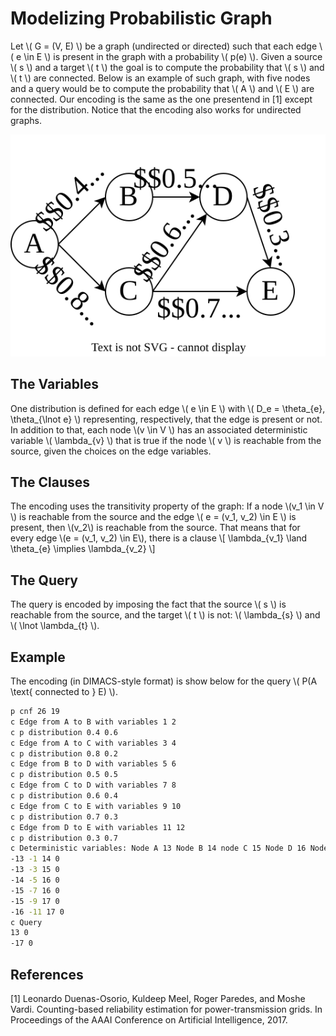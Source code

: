 # Modelizing Probabilistic Graph

Let \\( G = (V, E) \\) be a graph (undirected or directed) such that each edge \\( e \in E \\) is present in the graph with a probability \\( p(e) \\).
Given a source \\( s \\) and a target \\( t \\) the goal is to compute the probability that \\( s \\) and \\( t \\) are connected.
Below is an example of such graph, with five nodes and a query would be to compute the probability that \\( A \\) and \\( E \\) are connected.
Our encoding is the same as the one presentend in [1] except for the distribution. Notice that the encoding also works for undirected graphs.

![](pg.svg)

## The Variables

One distribution is defined for each edge \\( e \in E \\) with \\( D_e = \theta_{e}, \theta_{\lnot e\} \\) representing, respectively, that the edge is present or not.
In addition to that, each node \\(v \in V \\) has an associated deterministic variable \\( \lambda_{v} \\) that is true if the node \\( v \\) is reachable from the source, given the choices on the edge variables.

## The Clauses

The encoding uses the transitivity property of the graph: If a node \\(v_1 \in V \\) is reachable from the source and the edge \\( e = (v_1, v_2) \in E \\) is present, then \\(v_2\\) is reachable from the source.
That means that for every edge \\(e = (v_1, v_2) \in E\\), there is a clause \\[ \lambda_{v_1} \land \theta_{e} \implies \lambda_{v_2} \\]

## The Query

The query is encoded by imposing the fact that the source \\( s \\) is reachable from the source, and the target \\( t \\) is not: \\( \lambda_{s} \\) and \\( \lnot \lambda_{t} \\).

## Example

The encoding (in DIMACS-style format) is show below for the query \\( P(A \text{ connected to } E) \\).

```bash
p cnf 26 19
c Edge from A to B with variables 1 2
c p distribution 0.4 0.6
c Edge from A to C with variables 3 4
c p distribution 0.8 0.2
c Edge from B to D with variables 5 6
c p distribution 0.5 0.5
c Edge from C to D with variables 7 8
c p distribution 0.6 0.4
c Edge from C to E with variables 9 10
c p distribution 0.7 0.3
c Edge from D to E with variables 11 12
c p distribution 0.3 0.7
c Deterministic variables: Node A 13 Node B 14 node C 15 Node D 16 Node E 17
-13 -1 14 0
-13 -3 15 0
-14 -5 16 0
-15 -7 16 0
-15 -9 17 0
-16 -11 17 0
c Query
13 0
-17 0
```

## References

[1] Leonardo Duenas-Osorio, Kuldeep Meel, Roger Paredes, and Moshe Vardi. Counting-based reliability estimation for power-transmission grids. In Proceedings of the AAAI Conference on Artificial Intelligence, 2017.
